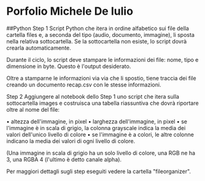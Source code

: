 # Porfolio Michele De Iulio

##Python
Step 1
Script Python che itera in ordine alfabetico sui file della cartella files e, a seconda del tipo (audio, documento, immagine), li sposta nella relativa sottocartella. Se la sottocartella non esiste, lo script dovrà crearla automaticamente.

Durante il ciclo, lo script deve stampare le informazioni dei file: nome, tipo e dimensione in byte. Questo è l'output desiderato.

Oltre a stamparne le informazioni via via che li spostio, tiene traccia dei file creando un documento recap.csv con le stesse informazioni.

Step 2
Aggiungere al notebook dello Step 1 uno script che itera sulla sottocartella images e costruisca una tabella riassuntiva che dovrà riportare oltre al nome del file:

• altezza dell'immagine, in pixel • larghezza dell'immagine, in pixel • se l'immagine è in scala di grigio, la colonna grayscale indica la media dei valori dell'unico livello di colore • se l'immagine è a colori, le altre colonne indicano la media dei valori di ogni livello di colore.

(Una immagine in scala di grigio ha un solo livello di colore, una RGB ne ha 3, una RGBA 4 (l'ultimo è detto canale alpha).

Per maggiori dettagli sugli step eseguiti vedere la cartella "fileorganizer".
